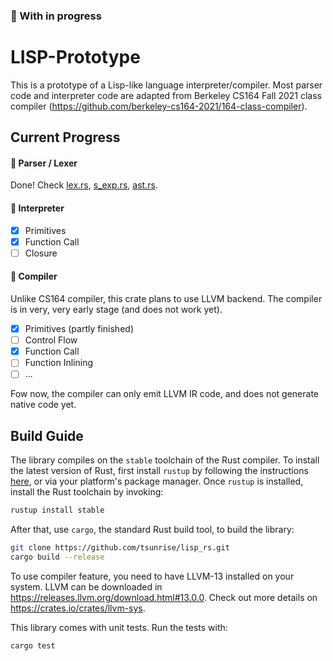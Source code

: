 ### 🚧 With in progress

# LISP-Prototype

This is a prototype of a Lisp-like language interpreter/compiler. Most parser code and interpreter code are adapted from
Berkeley CS164 Fall 2021 class compiler (https://github.com/berkeley-cs164-2021/164-class-compiler).

## Current Progress

#### 📝 Parser / Lexer

Done! Check [lex.rs](./src/lex.rs), [s_exp.rs](./src/s_exp.rs), [ast.rs](./src/ast.rs).

#### 📝 Interpreter

- [x] Primitives
- [x] Function Call
- [ ] Closure

#### 📝 Compiler

Unlike CS164 compiler, this crate plans to use LLVM backend. The compiler is in very, very early stage (and does not
work yet).

- [x] Primitives (partly finished)
- [ ] Control Flow
- [x] Function Call
- [ ] Function Inlining
- [ ] ...

Fow now, the compiler can only emit LLVM IR code, and does not generate native code yet.

## Build Guide

The library compiles on the `stable` toolchain of the Rust compiler. To install the latest version of Rust, first
install `rustup` by following the instructions [here](https://rustup.rs/), or via your platform's package manager.
Once `rustup` is installed, install the Rust toolchain by invoking:

```bash
rustup install stable
```

After that, use `cargo`, the standard Rust build tool, to build the library:

```bash
git clone https://github.com/tsunrise/lisp_rs.git
cargo build --release
```

To use compiler feature, you need to have LLVM-13 installed on your system. LLVM can be downloaded
in https://releases.llvm.org/download.html#13.0.0. Check out more details on https://crates.io/crates/llvm-sys.

This library comes with unit tests. Run the tests with:

```bash
cargo test
```


